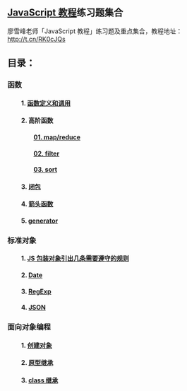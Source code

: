 ## [JavaScript 教程](http://t.cn/RK0cJQs)练习题集合

廖雪峰老师「JavaScript 教程」练习题及重点集合，教程地址：http://t.cn/RK0cJQs


## 目录：

### 函数

#### &emsp;&emsp; 1. [函数定义和调用](https://github.com/china-kook/Liao_JS_practice-set/blob/master/%E5%87%BD%E6%95%B0/%E5%87%BD%E6%95%B0%E5%AE%9A%E4%B9%89%E5%92%8C%E8%B0%83%E7%94%A8.md)

#### &emsp;&emsp; 2. 高阶函数 
#### &emsp;&emsp;&emsp;&emsp; [01. map/reduce](https://github.com/china-kook/Liao_JS_practice-set/blob/master/%E5%87%BD%E6%95%B0/%E9%AB%98%E9%98%B6%E5%87%BD%E6%95%B0/map%E3%80%81reduce.md)
#### &emsp;&emsp;&emsp;&emsp; [02. filter](https://github.com/china-kook/Liao_JS_practice-set/blob/master/%E5%87%BD%E6%95%B0/%E9%AB%98%E9%98%B6%E5%87%BD%E6%95%B0/filter.md)
#### &emsp;&emsp;&emsp;&emsp; [03. sort](https://github.com/china-kook/Liao_JS_practice-set/blob/master/%E5%87%BD%E6%95%B0/%E9%AB%98%E9%98%B6%E5%87%BD%E6%95%B0/sort.md)

#### &emsp;&emsp; 3. [闭包](https://github.com/china-kook/Liao_JS_practice-set/blob/master/%E5%87%BD%E6%95%B0/%E9%97%AD%E5%8C%85.md)

#### &emsp;&emsp; 4. [箭头函数](https://github.com/china-kook/Liao_JS_practice-set/blob/master/%E5%87%BD%E6%95%B0/%E7%AE%AD%E5%A4%B4%E5%87%BD%E6%95%B0.md)

#### &emsp;&emsp; 5. [generator](https://github.com/china-kook/Liao_JS_practice-set/blob/master/%E5%87%BD%E6%95%B0/generator(%E7%94%9F%E6%88%90%E5%99%A8).md)

### 标准对象

#### &emsp;&emsp; 1. [JS 包装对象引出几条需要遵守的规则](https://github.com/china-kook/Liao_JS_practice-set/blob/master/%E6%A0%87%E5%87%86%E5%AF%B9%E8%B1%A1/JS%20%E5%8C%85%E8%A3%85%E5%AF%B9%E8%B1%A1%E5%BC%95%E5%87%BA%E5%87%A0%E6%9D%A1%E9%9C%80%E8%A6%81%E9%81%B5%E5%AE%88%E7%9A%84%E8%A7%84%E5%88%99.md)

#### &emsp;&emsp; 2. [Date](https://github.com/china-kook/Liao_JS_practice-set/blob/master/%E6%A0%87%E5%87%86%E5%AF%B9%E8%B1%A1/Date.md)

#### &emsp;&emsp; 3. [RegExp](https://github.com/china-kook/Liao_JS_practice-set/blob/master/%E6%A0%87%E5%87%86%E5%AF%B9%E8%B1%A1/RegExp.md)

#### &emsp;&emsp; 4. [JSON](https://github.com/china-kook/Liao_JS_practice-set/blob/master/%E6%A0%87%E5%87%86%E5%AF%B9%E8%B1%A1/JSON.md)

### 面向对象编程

#### &emsp;&emsp; 1. [创建对象](https://github.com/china-kook/Liao_JS_practice-set/blob/master/%E9%9D%A2%E5%90%91%E5%AF%B9%E8%B1%A1%E7%BC%96%E7%A8%8B/%E5%88%9B%E5%BB%BA%E5%AF%B9%E8%B1%A1.md)

#### &emsp;&emsp; 2. [原型继承](https://github.com/china-kook/Liao_JS_practice-set/blob/master/%E9%9D%A2%E5%90%91%E5%AF%B9%E8%B1%A1%E7%BC%96%E7%A8%8B/%E5%8E%9F%E5%9E%8B%E7%BB%A7%E6%89%BF.md)

#### &emsp;&emsp; 3. [class 继承](https://github.com/china-kook/Liao_JS_practice-set/blob/master/%E9%9D%A2%E5%90%91%E5%AF%B9%E8%B1%A1%E7%BC%96%E7%A8%8B/class%20%E7%BB%A7%E6%89%BF.md)
